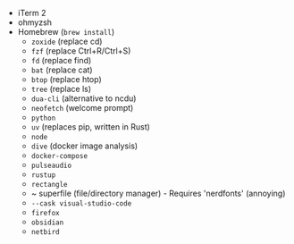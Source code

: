 - iTerm 2
- ohmyzsh
- Homebrew (`brew install`)
	- `zoxide` (replace cd)
	- `fzf` (replace Ctrl+R/Ctrl+S)
	- `fd` (replace find)
	- `bat` (replace cat)
	- `btop` (replace htop)
	- `tree` (replace ls)
	- `dua-cli` (alternative to ncdu)
	- `neofetch` (welcome prompt)
	- `python`
	- `uv` (replaces pip, written in Rust)
	- `node`
	- `dive` (docker image analysis)
	- `docker-compose`
	- `pulseaudio`
	- `rustup`
	- `rectangle`
	- ~ superfile (file/directory manager) - Requires 'nerdfonts' (annoying)
	- `--cask visual-studio-code`
	- `firefox`
	- `obsidian`
	- `netbird`
